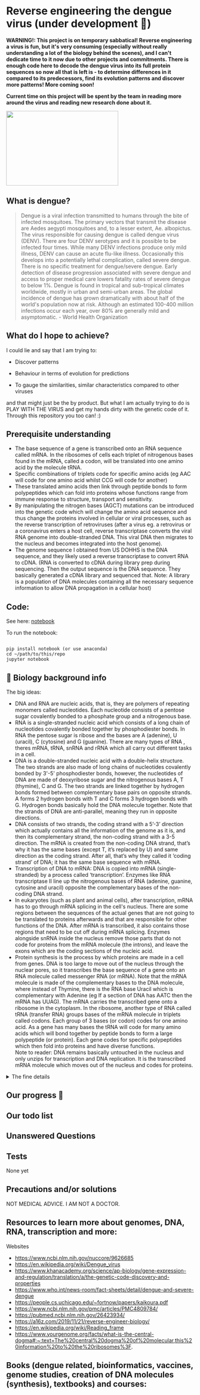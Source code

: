 # Reverse engineering the dengue virus (under development 🚧)



**WARNING!: This project is on temporary sabbatical! Reverse engineering a virus is fun, but it's very consuming (especially without really understanding a lot of the biology behind the scenes), and I can't dedicate time to it now due to other projects and commitments. There is enough code here to decode the dengue virus into its full protein sequences so now all that is left is - to determine differences in it compared to its predecessors, find its evolution patterns and discover more patterns! More coming soon!**

**Current time on this project will be spent by the team in reading more around the virus and reading new research done about it.**


<img src="https://user-images.githubusercontent.com/75043245/151876851-a653d8ab-d05e-42ac-958a-7ade33d03c2b.png" width="300" height="200">


<h2> What is dengue? </h2>

> Dengue is a viral infection transmitted to humans through the bite of infected mosquitoes. The primary vectors that transmit the disease are Aedes aegypti mosquitoes and, to a lesser extent, Ae. albopictus. The virus responsible for causing dengue is called dengue virus (DENV). There are four DENV serotypes and it is possible to be infected four times. While many DENV infections produce only mild illness, DENV can cause an acute flu-like illness. Occasionally this develops into a potentially lethal complication, called severe dengue. There is no specific treatment for dengue/severe dengue. Early detection of disease progression associated with severe dengue and access to proper medical care lowers fatality rates of severe dengue to below 1%.  Dengue is found in tropical and sub-tropical climates worldwide, mostly in urban and semi-urban areas. The global incidence of dengue has grown dramatically with about half of the world's population now at risk. Although an estimated 100-400 million infections occur each year, over 80% are generally mild and asymptomatic. - World Health Organization



<h2> What do I hope to achieve?</h2>

I could lie and say that I am trying to:

- Discover patterns

- Behaviour in terms of evolution for predictions

- To gauge the similarities, similar characteristics compared to other viruses

and that might just be the by product. But what I am actually trying to do is PLAY WITH THE VIRUS and get my hands dirty with the genetic code of it. Through this repository you too can! :)

<h2> Prerequisite understanding </h2>


- The base sequence of a gene is transcribed onto an RNA sequence called mRNA. In the ribosomes of cells each triplet of nitrogenous bases found in the mRNA, called a codon, will be translated into one amino acid by the molecule tRNA.
- Specific combinations of triplets code for specific amino acids (eg AAC will code for one amino acid whilst CCG will code for another)
- These translated amino acids then link through peptide bonds to form polypeptides which can fold into proteins whose functions range from immune response to structure, transport and sensitivity.
- By manipulating the nitrogen bases (AGCT) mutations can be introduced into the genetic code which will change the amino acid sequence and thus change the proteins involved in cellular or viral processes, such as the reverse transcription of retroviruses (after a virus eg. a retrovirus or a coronavirus enters a host cell, reverse transcriptase converts the viral RNA genome into double-stranded DNA. This viral DNA then migrates to the nucleus and becomes integrated into the host genome).
- The genome sequence I obtained from US DOHHS is the DNA sequence, and they likely used a reverse transcriptase to convert RNA to cDNA. (RNA is converted to cDNA during library prep during sequencing. Then the output sequence is the DNA sequence. They basically generated a cDNA library and sequenced that. Note: A library is a population of DNA molecules containing all the necessary sequence information to allow DNA propagation in a cellular host)



<h2> Code:</h2>

See here: [notebook](https://github.com/Krish-sysadmin/ReverseEngineerVirus/blob/main/dengue-virus.ipynb)

To run the notebook: 

```

pip install notebook (or use anaconda)
cd ~/path/to/this/repo
jupyter notebook

```

<h2> 🧬 Biology background info </h2>

The big ideas:

- DNA and RNA are nucleic acids, that is, they are polymers of repeating monomers called nucleotides. Each nucleotide consists of a pentose sugar covalently bonded to a phosphate group and a nitrogenous base.
- RNA is a single-stranded nucleic acid which consists of a long chain of nucleotides covalently bonded together by phosphodiester bonds. In RNA the pentose sugar is ribose and the bases are A (adenine), U (uracil), C (cytosine) and G (guanine). There are many types of RNA , theres mRNA, tRNA, snRNA and rRNA which all carry out different tasks in a cell.
- DNA is a double-stranded nucleic acid with a double-helix structure. The two strands are also made of long chains of nucleotides covalently bonded by 3'-5' phosphodiester bonds, however, the nucleotides of DNA are made of deoxyribose sugar and the nitrogenous bases A, T (thymine), C and G. The two strands are linked together by hydrogen bonds formed between complementary base pairs on opposite strands. A forms 2 hydrogen bonds with T and C forms 3 hydrogen bonds with G. Hydrogen bonds basically hold the DNA molecule together. Note that the strands of DNA are anti-parallel, meaning they run in opposite directions.
- DNA consists of two strands, the coding strand with a 5’-3’ direction which actually contains all the information of the genome as it is, and then its complementary strand, the non-coding strand with a 3-5 direction. The mRNA is created from the non-coding DNA strand, that’s why it has the same bases (except T, it’s replaced by U) and same direction as the coding strand. After all, that’s why they called it ‘coding strand’ of DNA; it has the same base sequence with mRNA.
- Transcription of DNA to mRNA: DNA is copied into mRNA (single-stranded) by a process called ‘transcription’. Enzymes like RNA transcriptase II line up the nitrogenous bases of RNA (adenine, guanine, cytosine and uracil) opposite the complementary bases of the non-coding DNA strand. 
- In eukaryotes (such as plant and animal cells), after transcription, mRNA has to go through mRNA splicing in the cell's nucleus. There are some regions between the sequences of the actual genes that are not going to be translated to proteins afterwards and that are responsible for other functions of the DNA. After mRNA is transcribed, it also contains those regions that need to be cut off during mRNA splicing. Enzymes alongside snRNA inside the nucleus remove those parts that do not code for proteins from the mRNA molecule (the introns), and leave the exons which are the coding sections of the nucleic acid.
- Protein synthesis is the process by which proteins are made in a cell from genes. DNA is too large to move out of the nucleus through the nuclear pores, so it transcribes the base sequence of a gene onto an RNA molecule called messenger RNA (or mRNA). Note that the mRNA molecule is made of the complementary bases to the DNA molecule, where instead of Thymine, there is the RNA base Uracil which is complementary with Adenine (eg If a section of DNA has AATC then the mRNA has UUAG). The mRNA carries the transcribed gene onto a ribosome in the cytoplasm. In the ribosome, another type of RNA called tRNA (transfer RNA) groups bases of the mRNA molecule in triplets called codons. Each group of 3 bases (or codon) codes for one amino acid. As a gene has many bases the tRNA will code for many amino acids which will bond together by peptide bonds to form a large polypeptide (or protein). Each gene codes for specific polypeptides which then fold into proteins and have diverse functions.  
Note to reader: DNA remains basically untouched in the nucleus and only unzips for transcription and DNA replication. It is the transcribed mRNA molecule which moves out of the nucleus and codes for proteins.

<details>
<summary>The fine details</summary>
<br>

What is a polyprotein?
-  A bunch of protein strands helps together by covalent bonds
Usually a way viruses pack their proteins closer together


<img src="https://user-images.githubusercontent.com/75043245/151867982-4b25dfa5-143e-496f-93b0-ed641fc0bf5c.png" width="200" height="200">

1. So you have 4 bases
2. A and T pair up (In each strand) Of DNA
3. C and G pair up (In each strand) Of DNA
4. But in RNA U pairs up with A instead of T
5. Genome sequence in link is DNA code which is a template  - Its the DNA sequence, and they used a reverse transcriptase to convert RNA to cDNA
6. The two strands of DNA separate. And mRNA bases attach to one of the DNA strands which is opposite to the one it wants to replicate. So if you wanna replicate A then mRNA will attach to T (so the mRNA base is T). They keep doing that until the desired code is replicated and they have a strand of RNA which goes to the ribosome and in ribosome. 3 bases are read at the same time. Those are the triplet codons. And an amino acid matching those is brought to them. Multiple amino acids together are bound by peptide bonds and that makes a protein

Codon table to see the code and see what amino acid that codes for: (DNA)

<img src="https://user-images.githubusercontent.com/75043245/151868401-8dd9c1f1-9858-4977-99f9-0163114c4fdb.png" width="200" height="200">


Note:
- Multiple amino acids together are bound by peptide bonds and that makes a protein




  



![image](https://user-images.githubusercontent.com/75043245/151870117-f037363b-e2a3-4097-943b-66747bcd8eba.png)


**Codon table**


![image](https://user-images.githubusercontent.com/75043245/151872198-90c1c385-167d-40eb-a748-90e7ae260cdd.png)


(That is RNA,  is what ultimately codes for the amino acid) 

  
</details>


<h2> Our progress  🌊 </h2>


<h2> Our todo list </h2>



<h2>  Unanswered Questions </h2>


<h2> Tests </h2>

None yet


<h2> Precautions and/or solutions </h2>

NOT MEDICAL ADVICE. I AM NOT A DOCTOR.



<h2>Resources to learn more about genomes, DNA, RNA, transcription and more: </h2> 

Websites 
- https://www.ncbi.nlm.nih.gov/nuccore/9626685
- https://en.wikipedia.org/wiki/Dengue_virus
- https://www.khanacademy.org/science/ap-biology/gene-expression-and-regulation/translation/a/the-genetic-code-discovery-and-properties
- https://www.who.int/news-room/fact-sheets/detail/dengue-and-severe-dengue
- https://people.cs.uchicago.edu/~fortnow/papers/kaikoura.pdf
- https://www.ncbi.nlm.nih.gov/pmc/articles/PMC4809784/
- https://pubmed.ncbi.nlm.nih.gov/26423934/
- https://a16z.com/2019/11/21/reverse-engineer-biology/
- https://en.wikipedia.org/wiki/Reading_frame
- https://www.yourgenome.org/facts/what-is-the-central-dogma#:~:text=The%20central%20dogma%20of%20molecular,this%20information%20to%20the%20ribosomes%3F.


Books (dengue related, bioinformatics, vaccines, genome studies, creation of DNA molecules (synthesis), textbooks) and courses:
- 
